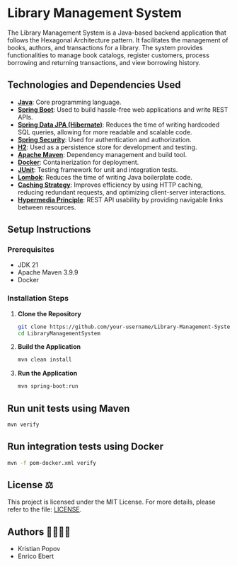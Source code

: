 # Library Management System

The Library Management System is a Java-based backend application that follows the Hexagonal Architecture pattern. It facilitates the management of books, authors, and transactions for a library. The system provides functionalities to manage book catalogs, register customers, process borrowing and returning transactions, and view borrowing history.

## Technologies and Dependencies Used

- **[Java](https://www.oracle.com/java/)**: Core programming language.
- **[Spring Boot](https://spring.io/projects/spring-boot)**: Used to build hassle-free web applications and write REST APIs.
- **[Spring Data JPA (Hibernate)](https://spring.io/projects/spring-data-jpa)**: Reduces the time of writing hardcoded SQL queries, allowing for more readable and scalable code.
- **[Spring Security](https://spring.io/projects/spring-security)**: Used for authentication and authorization.
- **[H2](https://www.h2database.com/html/main.html)**: Used as a persistence store for development and testing.
- **[Apache Maven](https://maven.apache.org/)**: Dependency management and build tool.
- **[Docker](https://www.docker.com/)**: Containerization for deployment.
- **[JUnit](https://junit.org/)**: Testing framework for unit and integration tests.
- **[Lombok](https://projectlombok.org/)**: Reduces the time of writing Java boilerplate code.
- **[Caching Strategy](https://docs.spring.io/spring-framework/docs/current/javadoc-api/org/springframework/http/CacheControl.html)**: Improves efficiency by using HTTP caching, reducing redundant requests, and optimizing client-server interactions.
- **[Hypermedia Principle](https://spring.io/guides/gs/rest-hateoas)**: REST API usability by providing navigable links between resources.



## Setup Instructions

### Prerequisites

- JDK 21
- Apache Maven 3.9.9
- Docker

### Installation Steps

1. **Clone the Repository**
   ```bash
   git clone https://github.com/your-username/Library-Management-System.git
   cd LibraryManagementSystem
   ```
2. **Build the Application**
   ```bash
   mvn clean install
   ```
3. **Run the Application**
   ```bash
   mvn spring-boot:run
   ```
## Run unit tests using Maven
 ```bash
mvn verify
```
## Run integration tests using Docker
 ```bash
mvn -f pom-docker.xml verify
```
## License ⚖️

This project is licensed under the MIT License. For more details, please refer to the file: [LICENSE](LICENSE).

## Authors 👨‍💻👩‍💻

*   Kristian Popov
*   Enrico Ebert

